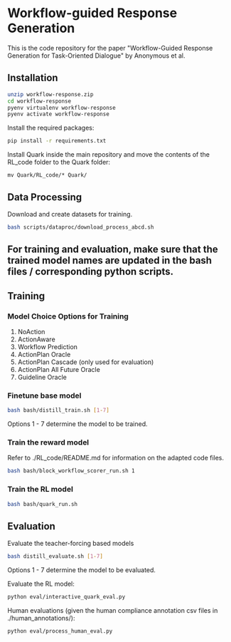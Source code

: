 # Workflow-guided Response Generation
This is the code repository for the paper "Workflow-Guided Response Generation for Task-Oriented Dialogue" by Anonymous et al.


## Installation

```bash
unzip workflow-response.zip
cd workflow-response
pyenv virtualenv workflow-response
pyenv activate workflow-response
```

Install the required packages:

```bash
pip install -r requirements.txt
```

Install Quark inside the main repository and move the contents of the RL_code folder to the Quark folder:

```git clone git@github.com:GXimingLu/Quark.git
mv Quark/RL_code/* Quark/
```


## Data Processing

Download and create datasets for training.

```sh
bash scripts/dataproc/download_process_abcd.sh

```

## For training and evaluation, make sure that the trained model names are updated in the bash files / corresponding python scripts.

## Training

### Model Choice Options for Training
1. NoAction
2. ActionAware
3. Workflow Prediction
4. ActionPlan Oracle 
5. ActionPlan Cascade (only used for evaluation) 
6. ActionPlan All Future Oracle
7. Guideline Oracle


### Finetune base model

```sh
bash bash/distill_train.sh [1-7]
```
Options 1 - 7 determine the model to be trained.

### Train the reward model
Refer to ./RL_code/README.md for information on the adapted code files.
```sh
bash bash/block_workflow_scorer_run.sh 1
```

### Train the RL model 
```sh
bash bash/quark_run.sh
```

## Evaluation 
Evaluate the teacher-forcing based models
```sh
bash distill_evaluate.sh [1-7]
```
Options 1 - 7 determine the model to be evaluated.

Evaluate the RL model:
```sh
python eval/interactive_quark_eval.py
```

Human evaluations (given the human compliance annotation csv files in ./human_annotations/):
```sh
python eval/process_human_eval.py
```